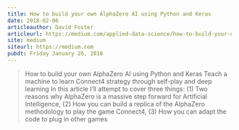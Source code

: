 ```yaml
---
title: How to build your own AlphaZero AI using Python and Keras
date: 2018-02-06
articleauthor: David Foster
articleurl: https://medium.com/applied-data-science/how-to-build-your-own-alphazero-ai-using-python-and-keras-7f664945c188
site: medium
siteurl: https://medium.com
pubdt: Friday January 26, 2018
---
```


> How to build your own AlphaZero AI using Python and Keras Teach a machine to learn Connect4 strategy through self-play and deep learning In this article I’ll attempt to cover three things: (1) Two reasons why AlphaZero is a massive step forward for Artificial Intelligence, (2) How you can build a replica of the AlphaZero methodology to play the game Connect4, (3) How you can adapt the code to plug in other games